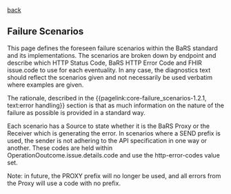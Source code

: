 <a href="#" onclick="history.back()">back</a>

## Failure Scenarios

This page defines the foreseen failure scenarios within the BaRS standard and its implementations. The scenarios are broken down by endpoint and describe which HTTP Status Code, BaRS HTTP Error Code and FHIR issue.code to use for each eventuality. In any case, the diagnostics text should reflect the scenarios given and not necessarily be used verbatim where examples are given.

The rationale, described in the {{pagelink:core-failure_scenarios-1.2.1, text:error handling}} section is that as much information on the nature of the failure as possible is provided in a standard way.

Each scenario has a Source to state whether it is the BaRS Proxy or the Receiver which is generating the error. In scenarios where a SEND prefix is used, the sender is not adhering to the API specification in one way or another. These codes are held within OperationOoutcome.issue.details.code and use the http-error-codes value set.

Note: in future, the PROXY prefix will no longer be used, and all errors from the Proxy will use a code with no prefix.
